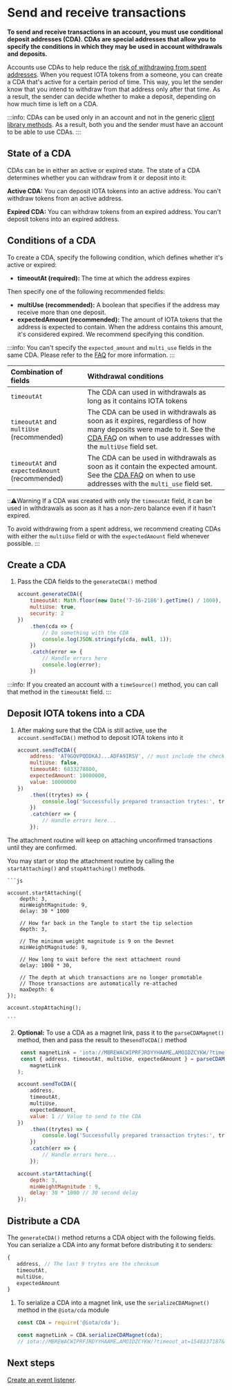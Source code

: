 # Send and receive transactions

**To send and receive transactions in an account, you must use conditional deposit addresses (CDA). CDAs are special addresses that allow you to specify the conditions in which they may be used in account withdrawals and deposits.**

Accounts use CDAs to help reduce the [risk of withdrawing from spent addresses](root://iota-basics/0.1/concepts/addresses-and-signatures.md#address-reuse). When you request IOTA tokens from a someone, you can create a CDA that's active for a certain period of time. This way, you let the sender know that you intend to withdraw from that address only after that time. As a result, the sender can decide whether to make a deposit, depending on how much time is left on a CDA.

:::info:
CDAs can be used only in an account and not in the generic [client library methods](root://client-libraries/0.1/introduction/overview.md). As a result, both you and the sender must have an account to be able to use CDAs.
:::

## State of a CDA

CDAs can be in either an active or expired state. The state of a CDA determines whether you can withdraw from it or deposit into it:

**Active CDA:** You can deposit IOTA tokens into an active address. You can't withdraw tokens from an active address.

**Expired CDA:** You can withdraw tokens from an expired address. You can't deposit tokens into an expired address.

## Conditions of a CDA

To create a CDA, specify the following condition, which defines whether it's active or expired:

* **timeoutAt (required):** The time at which the address expires

Then specify one of the following recommended fields:

* **multiUse (recommended):** A boolean that specifies if the address may receive more than one deposit.
* **expectedAmount (recommended):** The amount of IOTA tokens that the address is expected to contain. When the address contains this amount, it's considered expired. We recommend specifying this condition.

:::info:
You can't specify the `expected_amount` and `multi_use` fields in the same CDA. Please refer to the [FAQ](../references/cda-faq.md) for more information.
:::

|  **Combination of fields** | **Withdrawal conditions**
| :----------| :----------|
|`timeoutAt` |The CDA can used in withdrawals as long as it contains IOTA tokens|
|`timeoutAt` and `multiUse` (recommended) |The CDA can be used in withdrawals as soon as it expires, regardless of how many deposits were made to it. See the [CDA FAQ](../references/cda-faq.md) on when to use addresses with the `multiUse` field set. |
|`timeoutAt` and `expectedAmount` (recommended) | The CDA can be used in withdrawals as soon as it contain the expected amount. See the [CDA FAQ](../references/cda-faq.md) on when to use addresses with the `multi_use` field set.|

:::warning:Warning
If a CDA was created with only the `timeoutAt` field, it can be used in withdrawals as soon as it has a non-zero balance even if it hasn't expired. 

To avoid withdrawing from a spent address, we recommend creating CDAs with either the `multiUse` field or with the `expectedAmount` field whenever possible.
:::

## Create a CDA

1. Pass the CDA fields to the `generateCDA()` method

    ```js
    account.generateCDA({
        timeoutAt: Math.floor(new Date('7-16-2186').getTime() / 1000), // Date in seconds
        multiUse: true,
        security: 2
    })
        .then(cda => {
            // Do something with the CDA
            console.log(JSON.stringify(cda, null, 1));
        })
        .catch(error => {
            // Handle errors here
            console.log(error);
        })
    ```

:::info:
If you created an account with a `timeSource()` method, you can call that method in the `timeoutAt` field.
:::

## Deposit IOTA tokens into a CDA

1. After making sure that the CDA is still active, use the `account.sendToCDA()` method to deposit IOTA tokens into it

    ```js   
    account.sendToCDA({
        address: 'AT9GOVPQDDKAJ...ADFA9IRSV', // must include the checksum
        multiUse: false,
        timeoutAt: 6833278800,
        expectedAmount: 10000000,
        value: 10000000
    })
        .then((trytes) => {
            console.log('Successfully prepared transaction trytes:', trytes)
        })
        .catch(err => {
            // Handle errors here...
        });
    ```

The attachment routine will keep on attaching unconfirmed transactions until they are confirmed.

You may start or stop the attachment routine by calling the `startAttaching()` and
`stopAttaching()` methods.

    ```js

    account.startAttaching({
        depth: 3,
        minWeightMagnitude: 9,
        delay: 30 * 1000

        // How far back in the Tangle to start the tip selection
        depth: 3,

        // The minimum weight magnitude is 9 on the Devnet
        minWeightMagnitude: 9,

        // How long to wait before the next attachment round
        delay: 1000 * 30,

        // The depth at which transactions are no longer promotable
        // Those transactions are automatically re-attached
        maxDepth: 6
    });

    account.stopAttaching();

    ```


2. **Optional:** To use a CDA as a magnet link, pass it to the `parseCDAMagnet()` method, then and pass the result to the`sendToCDA()` method

    ```js
     const magnetLink = 'iota://MBREWACWIPRFJRDYYHAAME…AMOIDZCYKW/?timeout_at=1548337187&multi_use=1&expected_amount=0';
     const { address, timeoutAt, multiUse, expectedAmount } = parseCDAMagnet(
        magnetLink
    );

    account.sendToCDA({
        address,
        timeoutAt,
        multiUse,
        expectedAmount,
        value: 1 // Value to send to the CDA
    })
        .then((trytes) => {
            console.log('Successfully prepared transaction trytes:', trytes)
        })
        .catch(err => {
            // Handle errors here...
        });

    account.startAttaching({
        depth: 3,
        minWeightMagnitude : 9,
        delay: 30 * 1000 // 30 second delay
    });
    ```

## Distribute a CDA

The `generateCDA()` method returns a CDA object with the following fields. You can serialize a CDA into any format before distributing it to senders:

```js
{
   address, // The last 9 trytes are the checksum
   timeoutAt,
   multiUse,
   expectedAmount
}
```

1. To serialize a CDA into a magnet link, use the `serializeCDAMagnet()` method in the `@iota/cda` module

    ```js
    const CDA = require('@iota/cda');
    
    const magnetLink = CDA.serializeCDAMagnet(cda);
    // iota://MBREWACWIPRFJRDYYHAAME…AMOIDZCYKW/?timeout_at=1548337187&multi_use=1
    ```

## Next steps

[Create an event listener](../how-to-guides/listen-to-events.md).

